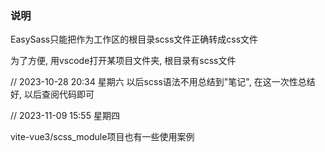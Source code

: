 ### 说明

EasySass只能把作为工作区的根目录scss文件正确转成css文件

为了方便, 用vscode打开某项目文件夹, 根目录有scss文件

// 2023-10-28 20:34 星期六
以后scss语法不用总结到"笔记", 在这一次性总结好, 以后查阅代码即可

// 2023-11-09 15:55 星期四

vite-vue3/scss_module项目也有一些使用案例